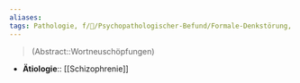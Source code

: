 ```yaml
---
aliases: 
tags: Pathologie, f/💭/Psychopathologischer-Befund/Formale-Denkstörung, m/m31
---
```

> (Abstract::Wortneuschöpfungen)
- **Ätiologie**:: [[Schizophrenie]]